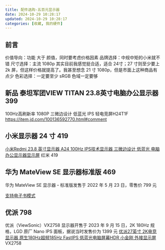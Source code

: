 ```yaml
---
title: 配件选购-五百元显示器
date: 2024-10-29 10:28:17
updated: 2024-10-29 10:28:17
categories: [收藏, 我的硬件]
---
```


## 前言

价值导向：功能 大于 颜值，同时要考虑价格因素
品牌选择：中规中矩的小米就不错
尺寸选择：主流 1080p 其实目前我感觉挺合适，适合 24寸；27 寸则至少要上 2k 屏，但这样价格就提高了。我甚至想念 21 寸 1080p，但是市面上这种商品有点少
色彩选择：一定要至少 sRGB 色域一定要够

## 新品 泰坦军团VIEW TITAN 23.8英寸电脑办公显示器 399

100Hz高刷新率 1080P 三微边设计 低蓝光 IPS 轻电竞屏H24T1F
https://item.jd.com/100136592770.html#comment

## 小米显示器 24 寸 419

[小米Redmi 23.8 英寸显示器 A24 100Hz IPS技术显示器 三微边设计 低蓝光 电脑办公显示器显示屏](https://item.jd.com/100071265059.html) 红米 419

## 华为 MateView SE 显示器标准版 469

华为 MateView SE 显示器・标准版发售于 2022 年 5 月 23 日，零售价 799 元

[支持电子书模式](https://item.jd.com/100058894647.html)

## 优派 798

优派（ViewSonic）VX2758 显示器开售于 2023 年 9 月 15 日，2K 180Hz 规格，LGD 原厂 Nano IPS 面板，据说当时发售价为 1399 元
[优派27英寸 2K电竞显示器 原生180Hz超频185Hz FastIPS 低蓝光电脑屏幕HDR 小金刚 外接显示屏](https://item.jd.com/100062649811.html)VX2758
